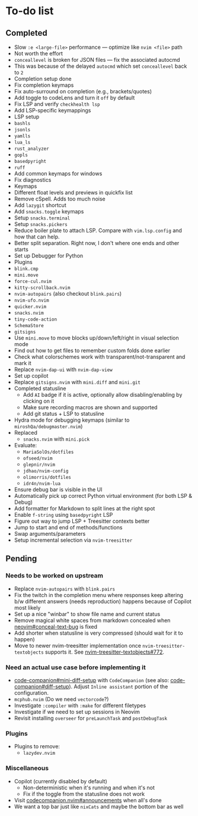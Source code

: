 # To-do list

## Completed

- Slow `:e <large-file>` performance — optimize like `nvim <file>` path
- Not worth the effort
- `conceallevel` is broken for JSON files — fix the associated autocmd
- This was because of the delayed `autocmd` which set `conceallevel` back to `2`
- Completion setup done
- Fix completion keymaps
- Fix auto-surround on completion (e.g., brackets/quotes)
- Add toggle to codeLens and turn it `off` by default
- Fix LSP and verify `checkhealth lsp`
- Add LSP-specific keymappings
- LSP setup
- `bashls`
- `jsonls`
- `yamlls`
- `lua_ls`
- `rust_analyzer`
- `gopls`
- `basedpyright`
- `ruff`
- Add common keymaps for windows
- Fix diagnostics
- Keymaps
- Different float levels and previews in quickfix list
- Remove cSpell. Adds too much noise
- Add `lazygit` shortcut
- Add `snacks.toggle` keymaps
- Setup `snacks.terminal`
- Setup `snacks.pickers`
- Reduce boiler plate to attach LSP. Compare with `vim.lsp.config` and how that
  can help.
- Better split separation. Right now, I don't where one ends and other starts
- Set up Debugger for Python
- Plugins
- `blink.cmp`
- `mini.move`
- `force-cul.nvim`
- `kitty-scrollback.nvim`
- `nvim-autopairs` (also checkout `blink.pairs`)
- `nvim-ufo.nvim`
- `quicker.nvim`
- `snacks.nvim`
- `tiny-code-action`
- `SchemaStore`
- `gitsigns`
- Use `mini.move` to move blocks up/down/left/right in visual selection mode
- Find out how to get files to remember custom folds done earlier
- Check what colorschemes work with transparent/not-transparent and mark it
- Replace `nvim-dap-ui` with `nvim-dap-view`
- Set up copilot
- Replace `gitsigns.nvim` with `mini.diff` and `mini.git`
- Completed statusline
  - Add `AI` badge if it is active, optionally allow disabling/enabling by
    clicking on it
  - Make sure recording macros are shown and supported
  - Add git status + LSP to statusline
- Hydra mode for debugging keymaps (similar to `miroshQa/debugmaster.nvim`)
- Replaced
  - `snacks.nvim` with `mini.pick`
- Evaluate:
  - `MariaSolOs/dotfiles`
  - `ofseed/nvim`
  - `glepnir/nvim`
  - `jdhao/nvim-config`
  - `olimorris/dotfiles`
  - `idr4n/nvim-lua`
- Ensure debug bar is visible in the UI
- Automatically pick up correct Python virtual environment (for both LSP &
  Debug)
- Add formatter for Markdown to split lines at the right spot
- Enable `f-string` using `basedpyright` LSP
- Figure out way to jump LSP + Treesitter contexts better
- Jump to start and end of methods/functions
- Swap arguments/parameters
- Setup incremental selection via `nvim-treesitter`

## Pending

### Needs to be worked on upstream

- Replace `nvim-autopairs` with `blink.pairs`
- Fix the twitch in the completion menu where responses keep altering b/w
  different answers (needs reproduction) happens because of Copilot most likely
- Set up a nice "winbar" to show file name and current status
- Remove magical white spaces from markdown concealed when
  [neovim#conceal-text-bug] is fixed
- Add shorter when statusline is very compressed (should wait for it to happen)
- Move to newer nvim-treesitter implementation once
  `nvim-treesitter-textobjects` supports it. See
  [nvim-treesitter-textobjects#772].

### Need an actual use case before implementing it

- [code-companion#mini-diff-setup] with `CodeCompanion` (see also:
  [code-companion#diff-setup]). Adjust `Inline assistant` portion of the
  configuration.
- `mcphub.nvim` (Do we need `vectorcode`?)
- Investigate `:compiler` with `:make` for different filetypes
- Investigate if we need to set up sessions in Neovim
- Revisit installing `overseer` for `preLaunchTask` and `postDebugTask`

### Plugins

- Plugins to remove:
  - `lazydev.nvim`

### Miscellaneous

- Copilot (currently disabled by default)
  - Non-deterministic when it's running and when it's not
  - Fix if the toggle from the statusline does not work
- Visit [codecompanion.nvim#announcements] when all's done
- We want a top bar just like `nixCats` and maybe the bottom bar as well

[nvim-treesitter-textobjects#772]:
  https://github.com/nvim-treesitter/nvim-treesitter-textobjects/issues/772
[code-companion#mini-diff-setup]:
  https://codecompanion.olimorris.dev/installation.html#mini-diff
[code-companion#diff-setup]:
  https://codecompanion.olimorris.dev/configuration/chat-buffer.html#diff
[neovim#conceal-text-bug]: https://github.com/neovim/neovim/issues/14409
[codecompanion.nvim#announcements]:
  https://github.com/olimorris/codecompanion.nvim/discussions/categories/announcements
